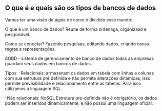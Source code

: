 ## O que é e quais são os tipos de bancos de dados

Vamos ter uma visão de águia de como é dividido esse mundo:

O que é um banco de dados? Reune de forma ordenaga, organizaad e pesquisável.

Como se conectar? 
Fazendo pesquisas, editando dados, criando novas regras e representações.

SGBD - sistema de gerenciamento de banco de dados
todas as empresas guardam seus dados em bancos de dados.

Tipos:
-Relacionais: armazenam os dados em tabela com linhas e colunas com sua estrutura pré definida e não permite alterações dinamicas, isso permite previsibilidade e relacionamento entre as tabelas. Para isso utilizamos a linguagem SQL.

-Não relacionais: NoSQL
Estrutura pre-definida não é obrigatório, os dados podem ser inseridos dinamicamente, e não possui uma linguagem oficial.


